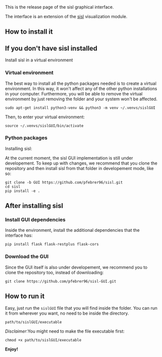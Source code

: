 This is the release page of the sisl graphical interface.

The interface is an extension of the [sisl](https://github.com/zerothi/sisl) visualization module.

How to install it
----

## If you don't have sisl installed

Install sisl in a virtual environment

### Virtual environment

The best way to install all the python packages needed is to create a virtual environment.
In this way, it won't affect any of the other python installations in your computer.
Furthermore, you will be able to remove the virtual environment by just removing the folder and your system won't be affected.

`sudo apt-get install python3-venv && python3 -m venv ~/.venvs/sislGUI`

Then, to enter your virtual environment:

`source ~/.venvs/sislGUI/bin/activate`

### Python packages

Installing sisl:

At the current moment, the sisl GUI implementation is still under developement. To keep up with changes, we recommend that you clone the repository and then install sisl from that folder in developement mode, like so:

```
git clone -b GUI https://github.com/pfebrer96/sisl.git
cd sisl
pip install -e .
```

## After installing sisl

###  Install GUI dependencies

Inside the environment, install the additional dependencies that the interface has:

`pip install flask flask-restplus flask-cors`

###  Download the GUI

Since the GUI itself is also under developement, we recommend you to clone the repository too, instead of downloading:

`git clone https://github.com/pfebrer96/sisl-GUI.git`

How to run it
---

Easy, just run the `sislGUI` file that you will find inside the folder. You can run it from wherever you want, no need to be inside the directory.

`
path/to/sislGUI/executable
`

*Disclaimer*:You might need to make the file executable first:

`
chmod +x path/to/sislGUI/executable
`

**Enjoy!**





